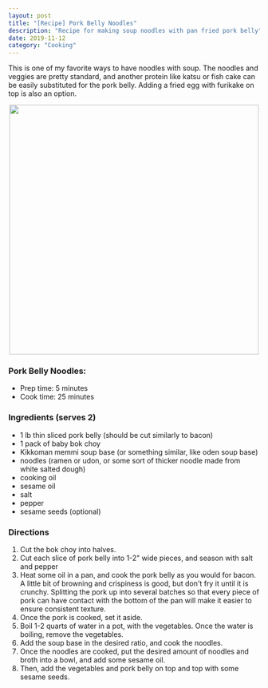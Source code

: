 ```yaml
---
layout: post
title: "[Recipe] Pork Belly Noodles"
description: "Recipe for making soup noodles with pan fried pork belly"
date: 2019-11-12
category: "Cooking"
---
```

This is one of my favorite ways to have noodles with soup. The noodles and veggies are pretty standard, and another protein like katsu or fish cake can be easily substituted for the pork belly. Adding a fried egg with furikake on top is also an option.

<!-- more -->

<p align="center">
  <img height="500" src="https://yangdanny97.github.io/misc/cooking/pork_belly_noodles.png">
</p>

### Pork Belly Noodles:
- Prep time: 5 minutes
- Cook time: 25 minutes

### Ingredients (serves 2)
- 1 lb thin sliced pork belly (should be cut similarly to bacon)
- 1 pack of baby bok choy
- Kikkoman memmi soup base (or something similar, like oden soup base)
- noodles (ramen or udon, or some sort of thicker noodle made from white salted dough)
- cooking oil
- sesame oil
- salt
- pepper
- sesame seeds (optional)

### Directions
1. Cut the bok choy into halves.
2. Cut each slice of pork belly into 1-2" wide pieces, and season with salt and pepper
3. Heat some oil in a pan, and cook the pork belly as you would for bacon. A little bit of browning and crispiness is good, but don't fry it until it is crunchy. Splitting the pork up into several batches so that every piece of pork can have contact with the bottom of the pan will make it easier to ensure consistent texture.
4. Once the pork is cooked, set it aside.
5. Boil 1-2 quarts of water in a pot, with the vegetables. Once the water is boiling, remove the vegetables.
6. Add the soup base in the desired ratio, and cook the noodles.
7. Once the noodles are cooked, put the desired amount of noodles and broth into a bowl, and add some sesame oil. 
8. Then, add the vegetables and pork belly on top and top with some sesame seeds.

